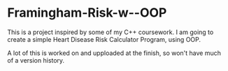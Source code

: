 # Framingham-Risk-w--OOP
This is a project inspired by some of my C++ coursework.  I am going to create a simple Heart Disease Risk Calculator Program, using OOP.

A lot of this is worked on and upploaded at the finish, so won't have much of a version history.
